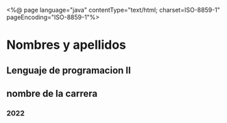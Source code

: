 <%@ page language="java" contentType="text/html; charset=ISO-8859-1"
    pageEncoding="ISO-8859-1"%>
<!DOCTYPE html>
<html>
<head>
<meta charset="ISO-8859-1">
<title>T4KB Lenguaje de programació</title>
</head>
<body>
<h1>Nombres y apellidos</h1>
<h2>Lenguaje de programacion  II</h2>
<h2>nombre de la carrera</h2>
<h3> 2022 </h3>
</body>
</html>

